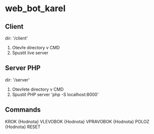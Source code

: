 # web_bot_karel

## Client
dir: '/client'

1) Otevře directory v CMD
2) Spustit live server

## Server PHP

dir: '/server'

1) Otevřete directory v CMD
2) Spustit PHP server 'php -S localhost:8000'



## Commands

KROK {Hodnota}
VLEVOBOK {Hodnota}
VPRAVOBOK {Hodnota}
POLOZ {Hodnota}
RESET